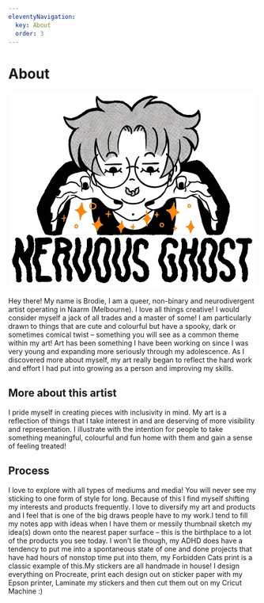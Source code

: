 ```yaml
---
eleventyNavigation:
  key: About
  order: 3
---
```

# About

![Nervous Ghost sprinkling their magic over everything.](../uploads/nervousghost-logo.webp)

Hey there! My name is Brodie, I am a queer, non-binary and neurodivergent artist operating in Naarm (Melbourne). I love all things creative! I would consider myself a jack of all trades and a master of some! I am particularly drawn to things that are cute and colourful but have a spooky, dark or sometimes comical twist – something you will see as a common theme within my art! Art has been something I have been working on since I was very young and expanding more seriously through my adolescence. As I discovered more about myself, my art really began to reflect the hard work and effort I had put into growing as a person and improving my skills.

## More about this artist

I pride myself in creating pieces with inclusivity in mind. My art is a reflection of things that I take interest in and are deserving of more visibility and representation. I illustrate with the intention for people to take something meaningful, colourful and fun home with them and gain a sense of feeling treated!

## Process

I love to explore with all types of mediums and media! You will never see my sticking to one form of style for long. Because of this I find myself shifting my interests and products frequently. I love to diversify my art and products and I feel that is one of the big draws people have to my work.I tend to fill my notes app with ideas when I have them or messily thumbnail sketch my idea(s) down onto the nearest paper surface – this is the birthplace to a lot of the products you see today. I won’t lie though, my ADHD does have a tendency to put me into a spontaneous state of one and done projects that have had hours of nonstop time put into them, my Forbidden Cats print is a classic example of this.My stickers are all handmade in house! I design everything on Procreate, print each design out on sticker paper with my Epson printer, Laminate my stickers and then cut them out on my Cricut Machine :)